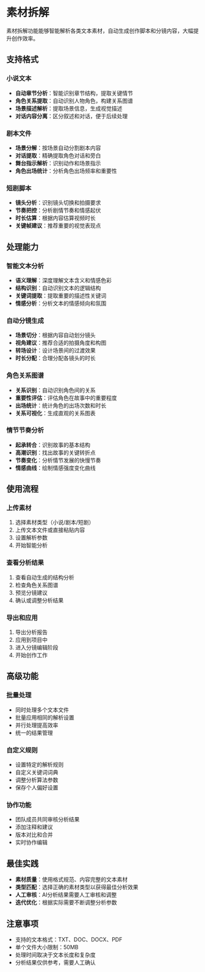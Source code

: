 # 素材拆解

素材拆解功能能够智能解析各类文本素材，自动生成创作脚本和分镜内容，大幅提升创作效率。

## 支持格式

### 小说文本
- **自动章节分析**：智能识别章节结构，提取关键情节
- **角色关系提取**：自动识别人物角色，构建关系图谱
- **场景描述解析**：提取场景信息，生成视觉描述
- **对话内容分离**：区分叙述和对话，便于后续处理

### 剧本文件
- **场景分解**：按场景自动分割剧本内容
- **对话提取**：精确提取角色对话和旁白
- **舞台指示解析**：识别动作和场景指示
- **角色出场统计**：分析角色出场频率和重要性

### 短剧脚本
- **镜头分析**：识别镜头切换和拍摄要求
- **节奏把控**：分析剧情节奏和情感起伏
- **时长估算**：根据内容估算视频时长
- **关键帧建议**：推荐重要的视觉表现点

## 处理能力

### 智能文本分析
- **语义理解**：深度理解文本含义和情感色彩
- **结构识别**：自动识别文本的逻辑结构
- **关键词提取**：提取重要的描述性关键词
- **情感分析**：分析文本的情感倾向和氛围

### 自动分镜生成
- **场景切分**：根据内容自动划分镜头
- **视角建议**：推荐合适的拍摄角度和构图
- **转场设计**：设计场景间的过渡效果
- **时长分配**：合理分配各镜头的时长

### 角色关系图谱
- **关系识别**：自动识别角色间的关系
- **重要性评估**：评估角色在故事中的重要程度
- **出场统计**：统计角色的出场次数和时长
- **关系可视化**：生成直观的关系图表

### 情节节奏分析
- **起承转合**：识别故事的基本结构
- **高潮识别**：找出故事的关键转折点
- **节奏变化**：分析情节发展的快慢节奏
- **情感曲线**：绘制情感强度变化曲线

## 使用流程

### 上传素材
1. 选择素材类型（小说/剧本/短剧）
2. 上传文本文件或直接粘贴内容
3. 设置解析参数
4. 开始智能分析

### 查看分析结果
1. 查看自动生成的结构分析
2. 检查角色关系图谱
3. 预览分镜建议
4. 确认或调整分析结果

### 导出和应用
1. 导出分析报告
2. 应用到项目中
3. 进入分镜编辑阶段
4. 开始创作工作

## 高级功能

### 批量处理
- 同时处理多个文本文件
- 批量应用相同的解析设置
- 并行处理提高效率
- 统一的结果管理

### 自定义规则
- 设置特定的解析规则
- 自定义关键词词典
- 调整分析算法参数
- 保存个人偏好设置

### 协作功能
- 团队成员共同审核分析结果
- 添加注释和建议
- 版本对比和合并
- 实时协作编辑

## 最佳实践

- **素材质量**：使用格式规范、内容完整的文本素材
- **类型匹配**：选择正确的素材类型以获得最佳分析效果
- **人工审核**：AI分析结果需要人工审核和调整
- **迭代优化**：根据实际需要不断调整分析参数

## 注意事项

- 支持的文本格式：TXT、DOC、DOCX、PDF
- 单个文件大小限制：50MB
- 处理时间取决于文本长度和复杂度
- 分析结果仅供参考，需要人工确认